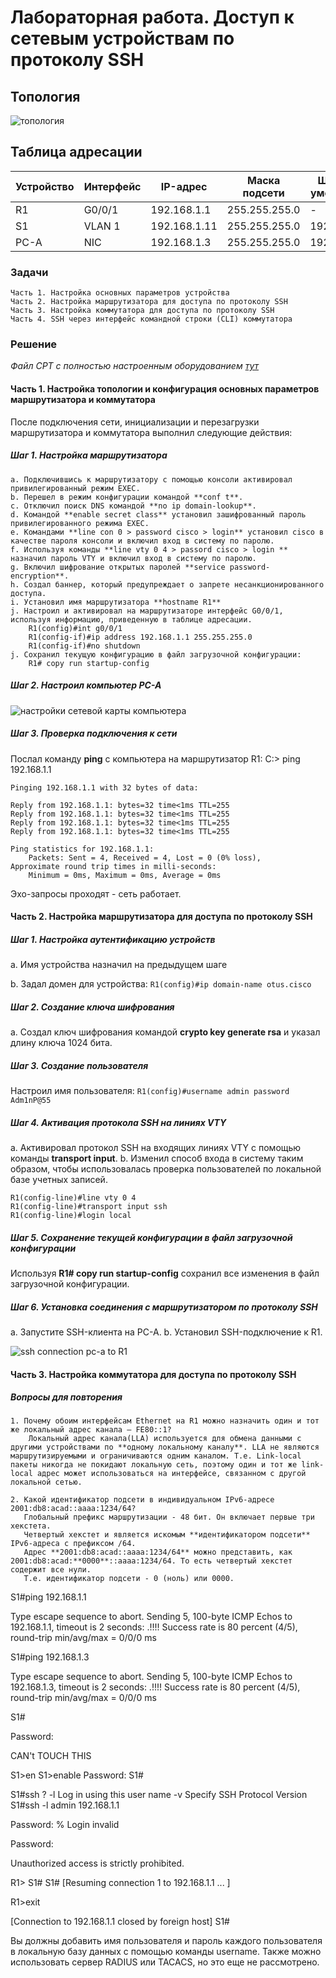 # Лабораторная работа. Доступ к сетевым устройствам по протоколу SSH

## Топология

![топология](image.png)

## Таблица адресации

|Устройство | Интерфейс | IP-адрес         | Маска подсети  |   Шлюз по умолчанию   |
|-----------|-----------|------------------|----------------|-----------------------|
|R1         |G0/0/1     |192.168.1.1       | 255.255.255.0  |   -                   |
|S1         |VLAN 1     |192.168.1.11      | 255.255.255.0  |   192.168.1.1         |
|PC-A       |NIC        |192.168.1.3       | 255.255.255.0  |   192.168.1.1         |

### Задачи

    Часть 1. Настройка основных параметров устройства
    Часть 2. Настройка маршрутизатора для доступа по протоколу SSH
    Часть 3. Настройка коммутатора для доступа по протоколу SSH
    Часть 4. SSH через интерфейс командной строки (CLI) коммутатора

### Решение

*Файл CPT с полностью настроенным оборудованием [тут](lab_05.pkt)*

#### Часть 1. Настройка топологии и конфигурация основных параметров маршрутизатора и коммутатора

После подключения сети, инициализации и перезагрузки маршрутизатора и коммутатора выполнил следующие действия:

##### Шаг 1. Настройка маршрутизатора

    a. Подключившись к маршрутизатору с помощью консоли активировал привилегированный режим EXEC.
    b. Перешел в режим конфигурации командой **conf t**.
    c. Отключил поиск DNS командой **no ip domain-lookup**.
    d. Командой **enable secret class** установил зашифрованный пароль привилегированного режима EXEC.
    e. Командами **line con 0 > password cisco > login** установил cisco в качестве пароля консоли и включил вход в систему по паролю.
    f. Используя команды **line vty 0 4 > passord cisco > login ** назначил пароль VTY и включил вход в систему по паролю.
    g. Включил шифрование открытых паролей **service password-encryption**.
    h. Создал баннер, который предупреждает о запрете несанкционированного доступа.
    i. Установил имя маршрутизатора **hostname R1** 
    j. Настроил и активировал на маршрутизаторе интерфейс G0/0/1, используя информацию, приведенную в таблице адресации.
        R1(config)#int g0/0/1
        R1(config-if)#ip address 192.168.1.1 255.255.255.0
        R1(config-if)#no shutdown
    j. Сохранил текущую конфигурацию в файл загрузочной конфигурации:
        R1# copy run startup-config 

##### Шаг 2. Настроил компьютер PC-A

![настройки сетевой карты компьютера](image-1.png)

##### Шаг 3. Проверка подключения к сети

Послал команду **ping** с компьютера на маршрутизатор R1:
    C:\> ping 192.168.1.1

    Pinging 192.168.1.1 with 32 bytes of data:

    Reply from 192.168.1.1: bytes=32 time<1ms TTL=255
    Reply from 192.168.1.1: bytes=32 time<1ms TTL=255
    Reply from 192.168.1.1: bytes=32 time<1ms TTL=255
    Reply from 192.168.1.1: bytes=32 time<1ms TTL=255

    Ping statistics for 192.168.1.1:
        Packets: Sent = 4, Received = 4, Lost = 0 (0% loss),
    Approximate round trip times in milli-seconds:
        Minimum = 0ms, Maximum = 0ms, Average = 0ms

Эхо-запросы проходят - сеть работает.

#### Часть 2. Настройка маршрутизатора для доступа по протоколу SSH

##### Шаг 1. Настройка аутентификацию устройств

a. Имя устройства назначил на предыдущем шаге

b. Задал домен для устройства:
    `R1(config)#ip domain-name otus.cisco`

##### Шаг 2. Создание ключа шифрования

a. Создал ключ шифрования командой **crypto key generate rsa** и указал длину ключа 1024 бита.

##### Шаг 3. Создание пользователя

Настроил имя пользователя:
`R1(config)#username admin password Adm1nP@55`

##### Шаг 4. Активация протокола SSH на линиях VTY

a. Активировал протокол SSH на входящих линиях VTY с помощью команды **transport input**.
b. Изменил способ входа в систему таким образом, чтобы использовалась проверка пользователей по локальной базе учетных записей.

    R1(config-line)#line vty 0 4
    R1(config-line)#transport input ssh
    R1(config-line)#login local

##### Шаг 5. Сохранение текущей конфигурации в файл загрузочной конфигурации

Используя **R1# copy run startup-config** сохранил все изменения в файл загрузочной конфигурации.

##### Шаг 6. Установка соединения с маршрутизатором по протоколу SSH

a. Запустите SSH-клиента на PC-A.
b. Установил SSH-подключение к R1.

![ssh connection pc-a to R1](image-2.png)

#### Часть 3. Настройка коммутатора для доступа по протоколу SSH












##### Вопросы для повторения

    1. Почему обоим интерфейсам Ethernet на R1 можно назначить один и тот же локальный адрес канала — FE80::1?
        Локальный адрес канала(LLA) используется для обмена данными с другими устройствами по **одному локальному каналу**. LLA не являются маршрутизируемыми и ограничиваются одним каналом. Т.е. Link-local пакеты никогда не покидают локальную сеть, поэтому один и тот же link-local адрес может использоваться на интерфейсе, связанном с другой локальной сетью.

    2. Какой идентификатор подсети в индивидуальном IPv6-адресе 2001:db8:acad::aaaa:1234/64?
       Глобальный префикс маршрутизации - 48 бит. Он включает первые три хекстета. 
       Четвертый хекстет и является искомым **идентификатором подсети** IPv6-адреса с префиксом /64.
       Адрес **2001:db8:acad::aaaa:1234/64** можно представить, как 2001:db8:acad:**0000**::aaaa:1234/64. То есть четвертый хекстет содержит все нули.
       Т.е. идентификатор подсети - 0 (ноль) или 0000.




S1#ping 192.168.1.1

Type escape sequence to abort.
Sending 5, 100-byte ICMP Echos to 192.168.1.1, timeout is 2 seconds:
.!!!!
Success rate is 80 percent (4/5), round-trip min/avg/max = 0/0/0 ms

S1#ping 192.168.1.3

Type escape sequence to abort.
Sending 5, 100-byte ICMP Echos to 192.168.1.3, timeout is 2 seconds:
.!!!!
Success rate is 80 percent (4/5), round-trip min/avg/max = 0/0/0 ms

S1#




Password: 


CAN't TOUCH THIS 

S1>en
S1>enable 
Password: 
S1#

S1#ssh ?
  -l  Log in using this user name
  -v  Specify SSH Protocol Version
S1#ssh -l admin 192.168.1.1

Password: 
% Login invalid


Password: 


 Unauthorized access is strictly prohibited. 

R1>
S1#
S1#
[Resuming connection 1 to 192.168.1.1 ... ]

R1>exit

[Connection to 192.168.1.1 closed by foreign host]
S1#



 Вы должны добавить имя пользователя и пароль каждого пользователя в локальную базу данных с помощью команды username. Также можно использовать сервер RADIUS или TACACS, но это еще не рассмотрено.